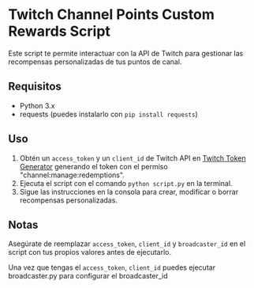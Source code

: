 <h1>Twitch Channel Points Custom Rewards Script</h1>

<p>Este script te permite interactuar con la API de Twitch para gestionar las recompensas personalizadas de tus puntos de canal.</p>

<h2>Requisitos</h2>
<ul>
  <li>Python 3.x</li>
  <li>requests (puedes instalarlo con <code>pip install requests</code>)</li>
</ul>

<h2>Uso</h2>
<ol>
  <li>Obtén un <code>access_token</code> y un <code>client_id</code> de Twitch API en <a href="https://twitchtokengenerator.com/">Twitch Token Generator</a> generando el token con el permiso "channel:manage:redemptions".</li>
  <li>Ejecuta el script con el comando <code>python script.py</code> en la terminal.</li>
  <li>Sigue las instrucciones en la consola para crear, modificar o borrar recompensas personalizadas.</li>
</ol>

<h2>Notas</h2>
<p>Asegúrate de reemplazar <code>access_token</code>, <code>client_id</code> y <code>broadcaster_id</code> en el script con tus propios valores antes de ejecutarlo.</p>
<p>Una vez que tengas el <code>access_token</code>, <code>client_id</code> puedes ejecutar broadcaster.py para configurar el broadcaster_id
